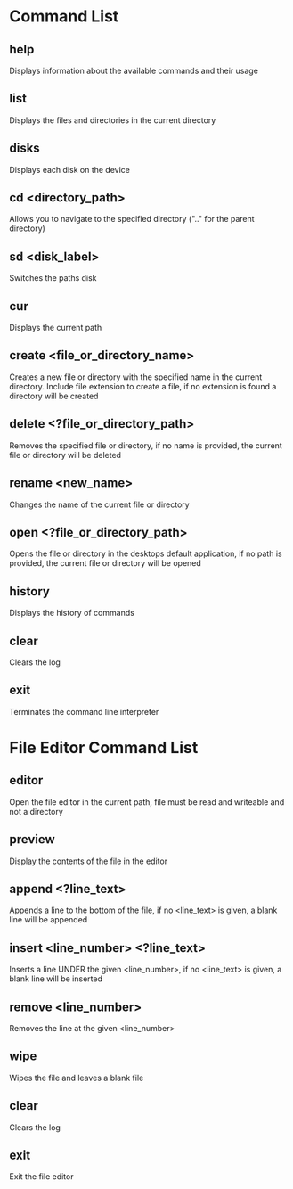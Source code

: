 # Command List

## help
Displays information about the available commands and their usage

## list
Displays the files and directories in the current directory

## disks
Displays each disk on the device

## cd <directory_path>
Allows you to navigate to the specified directory (".." for the parent directory)

## sd <disk_label>
Switches the paths disk

## cur
Displays the current path

## create <file_or_directory_name>
Creates a new file or directory with the specified name in the current directory. Include file extension to create a file, if no extension is found a directory will be created

## delete <?file_or_directory_path>
Removes the specified file or directory, if no name is provided, the current file or directory will be deleted

## rename <new_name>
Changes the name of the current file or directory

## open <?file_or_directory_path>
Opens the file or directory in the desktops default application, if no path is provided, the current file or directory will be opened

## history
Displays the history of commands

## clear
Clears the log

## exit
Terminates the command line interpreter

# File Editor Command List

## editor
Open the file editor in the current path, file must be read and writeable and not a directory

## preview
Display the contents of the file in the editor

## append <?line_text>
Appends a line to the bottom of the file, if no <line_text> is given, a blank line will be appended

## insert <line_number> <?line_text>
Inserts a line UNDER the given <line_number>, if no <line_text> is given, a blank line will be inserted

## remove <line_number>
Removes the line at the given <line_number>

## wipe
Wipes the file and leaves a blank file

## clear
Clears the log

## exit
Exit the file editor